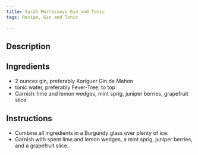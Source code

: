 ```yaml
---
title: Sarah Morrisseys Gin and Tonic
tags: Recipe, Gin and Tonic

---
```

## Description

## Ingredients
- 2 ounces gin, preferably Xoriguer Gin de Mahon
- tonic water, preferably Fever-Tree, to top
- Garnish: lime and lemon wedges, mint sprig, juniper berries, grapefruit slice
## Instructions
- Combine all ingredients in a Burgundy glass over plenty of ice.
- Garnish with spent lime and lemon wedges, a mint sprig, juniper berries, and a grapefruit slice.

